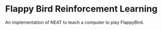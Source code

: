 # Flappy Bird Reinforcement Learning

An implementation of NEAT to teach a computer to play FlappyBird.